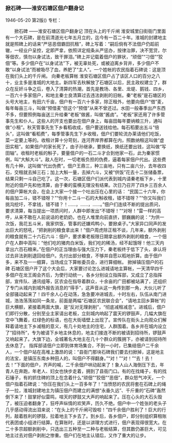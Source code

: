 ### 掀石碑——淮安石塘区佃户翻身记

1946-05-20
第2版()
专栏：

　　掀石碑
    ——淮安石塘区佃户翻身记
            顶在头上的千斤闸
    淮安城里臼街衙门里面有一个大石碑，是在前清道光七年五月立的，迄今有一百二十年。淮城的封建地主就是照碑上的话来“严惩恶佃霸田抗租”，碑上写着：“嗣后倘有不法佃户仍蹈前辙，一经业户呈控，定即严拿，依照详定规条从严惩办，按律治罪，决不宽贷，尔等佃农，慎勿以身试法，致干罪泪。”碑上并记载着佃户的罪状，“顽佃”“刁佃”“狡佃”等。多少佃户在“以身试法”下，被无辜处死，或被迫离乡背井，多少佃户不敢“以身试法”而被吸尽了血，养肥了“主人”。一个姓帐的农民指着石碑说：这是顶在我们头上的千斤闸。
            向秦老板算帐
    淮安石塘区佃户占了该区人口的百分之八十，业主多是淮城的大地主。新四军去秋解放了石塘区以后，民主政权建立了，群众在反奸斗争之后，卷入了清算的热潮，首先是教场、各里、龙堤、鹅钱、四乡，一百六十多家佃户，和地主秦士良清算过去违法剥削的旧帐。秦“老板”是石塘区的头号大地主，有田六千亩，佃户有一百六十多家，除正租外，他要向佃户“借”麦，每年每亩三斗，叫做“预借麦”但这个“预借”从来不曾还过。水田一般春季出产东西不多，但要照例每亩送三升给秦“老板”做酱，叫做“酱卤”。“老板”家还用了许多管事先生和仆人。这些人的开支也要出在佃户身上，每亩田每年要纳粮三升，通叫做“小租”。秋天管事先生下乡看稻收成，佃户要送钱给他。每石稻要出五斗“倍头”，这叫做“看稻费”，每季管事先生下乡收租，佃户们要轮流办莱请他们吃饭，菜一定要上等的。收租计算十分苛刻，连河界岸界都算在内，照数纳租这叫做“虚田实租”。如果佃户的家长死了，由子孙继承，要换纸，换纸还要出钱，这叫做“写田轴”。收租时老板的斛子，要量佃户的一石二斗才合到他家一石，此为秦家惯例，叫“大斛大斗”。敌人在时，一切老板负担的伪费，逼着每家佃户代出。这些费有几十种，这叫做“代出伪费”。佃户王鼎三，种三亩地，只有二亩六分，去年收四石，交租就去掉三石；加上大斛一量，去掉六斗，又被“供饭”花去十二张储备票，结果只剩一斗自己吃了。这一次，石塘区佃户们派代表到城内请秦老板下乡，十里附近的佃户先和他清算，由于秦的蛮横无理没有结果。次日乃召开了四乡三百余人的佃户算帐大会，在会上大家一个接一个吐出压在心里的话：
    “民国二十六年，你每亩加二斗，错不错呀？”“你用十二斗一石的大斛收租，错不错呀？”“你又叫我们挑沟挖圩，不拿钱，错不错？！……，……，……。”佃户们连续不断的提出质问，要求清算，每当提出一项质问时，人群中即发出“不错呀！”“对呀！”雷一样的高呼，从来不敢在人前说话的老奶奶，也在人堆里向前直挤，颤巍巍的说：“为供一次饭，我花五斗米，我家供饭，管事的还嫌鸡鸭小，要掀桌子。”大家异口同声的发出巨大的怒吼，“把剥削的粮食拿出来！”佃户周虎除正租不谈，几年来，额外剥削的粮食就有二十六石六斗：佃户，要求秦老板限日期拿出额外剥削的粮食，一个佃户在人群中高叫：“他们吃的猪肉白米饭，我们吃的稀汤，经不起饿呀！他三天内拿出六百石粮来。”在佃户的正当理由与强大压力下，秦老板终于低下了头，承认将过去非法剥削退回给佃户。先付出部分粮食，不够并自愿以稻地折算。由于佃户多，来不及一一细算，当场成立下算帐委员会，进行算细帐。
            掀掉镇压佃户的石碑
    石塘区佃户开了这个大会后，大家要讨论怎么进城请地主算帐，一天清早四千多佃户在龙王阁会齐后，为使行动统一，各乡分别设立指挥部，又成立了总指挥部，宣传队、通讯组等，区农会在指导着群众，十余亩的广田都被站满了，还组织了专门从城内到城外报告消息的“得手”，这声音从这一角传到那一角，大伙儿听了全部骚动起来了！四千余人心在动荡，急急要冲进城去，十时左右，队伍从南门进城，浩浩荡荡如同一条龙，前面是两幅“石塘区农民联合会”，“请地主回乡算帐”的巨大横额，紧接着两面大旗，是“反对无理剥削”，“彻底减租减息”。进城后，佃户们即行分散，分别至业主家请出老板，立刻城内响起了震天的锣鼓声，几幅大旗在空中飞舞着，红绿色的标语，也在大街墙壁上出现了。宣传队在街头上向观众们解释着请地主下乡减租的意义，有几十处地主的住宅，人群围着。各乡并在城内设立了“招待所”，专为被请下乡地主休息的，地主们接连不断的被请到招待所，锣鼓声又响起来了。大旗下边，全城著名大地主在几十个群众的簇拥下，亦被请到招待所去休息了。
    指挥部请佃户立即到体育场集合，不到一小时，已集结佃户二千余人，一个佃户站在高堆上激昂的说：“县衙门那块石碑我们要去扫掀掉，这是地主的法宝，是镇压东南乡种田人的，叫佃户不得翻身。”“对！”“对！”“去！去！去！”下面的佃户，齐声的喊，二千余佃户哄动起来了！象人山人海倒压下去，年青人在奔跑，年老人、妇女也快步走着，拥到了县衙门口。有的在找绳子，有的找石锤子，有的抓住碑的顶上在念着什么“顽佃”“狡佃”“恶佃”，群众怒气冲天，一个佃户指着石碑说：“你压在我们头上一百多年了！”当愤怒的农民将套在石碑上的绳子一拉，淮城封建地主为镇压佃户而建立的满想“永垂久远”、千斤重的“石碑”轰然倒下来了！鼓掌好似雷鸣，喧天的锣鼓又大声的响起来了。压在心头的大石头毁了，被压迫者翻身了，狂呼声纵情的欢笑声，历久不绝。佃户中一个姓张的老头子几乎感动得流出泪来说：“在头上的千斤闸可毁啦！”四千余佃户胜利了！巨大的行列，敲着胜利的锣鼓，拉着地主下乡去了。到乡后，各乡佃户，即分别组织算租账代表团或小组进行结算。在算账时，还是以讲理方式进行，佃户表现得很宽大。在二十多宗超额剥削中，只选出三五种至一二种与老板结算，但其数仍甚巨大，可见地主过去对佃户剥削之惨重。佃户们在地主认错后，又作了重大的让步。
